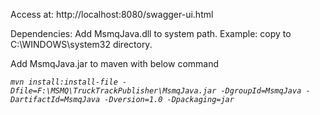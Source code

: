 Access at: http://localhost:8080/swagger-ui.html

Dependencies:
 Add MsmqJava.dll to system path.
 Example: copy to C:\WINDOWS\system32 directory.
 
 Add  MsmqJava.jar to maven with below command
 
 _`mvn install:install-file -Dfile=F:\MSMQ\TruckTrackPublisher\MsmqJava.jar -DgroupId=MsmqJava -DartifactId=MsmqJava -Dversion=1.0 -Dpackaging=jar`_

